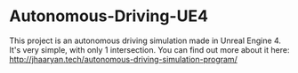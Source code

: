 # Autonomous-Driving-UE4
This project is an autonomous driving simulation made in Unreal Engine 4. It's very simple, with only 1 intersection. You can find out more about it here: http://jhaaryan.tech/autonomous-driving-simulation-program/
